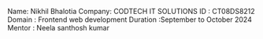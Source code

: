 Name: Nikhil Bhalotia
Company: CODTECH IT SOLUTIONS
ID : CT08DS8212
Domain : Frontend web development
Duration :September to October 2024
Mentor : Neela santhosh kumar
